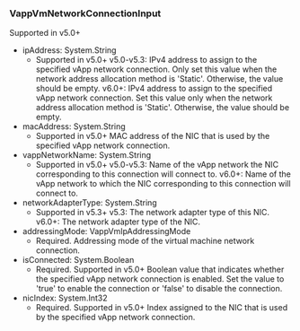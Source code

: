 ### VappVmNetworkConnectionInput
Supported in v5.0+

- ipAddress: System.String
  - Supported in v5.0+
      v5.0-v5.3: IPv4 address to assign to the specified vApp network connection. Only set this value when the network address allocation method is 'Static'. Otherwise, the value should be empty.
      v6.0+: IPv4 address to assign to the specified vApp network connection. Set this value only when the network address allocation method is 'Static'. Otherwise, the value should be empty.
- macAddress: System.String
  - Supported in v5.0+
      MAC address of the NIC that is used by the specified vApp network connection.
- vappNetworkName: System.String
  - Supported in v5.0+
      v5.0-v5.3: Name of the vApp network the NIC corresponding to this connection will connect to.
      v6.0+: Name of the vApp network to which the NIC corresponding to this connection will connect to.
- networkAdapterType: System.String
  - Supported in v5.3+
      v5.3: The network adapter type of this NIC.
      v6.0+: The network adapter type of the NIC.
- addressingMode: VappVmIpAddressingMode
  - Required. Addressing mode of the virtual machine network connection.
- isConnected: System.Boolean
  - Required. Supported in v5.0+
      Boolean value that indicates whether the specified vApp network connection is enabled. Set the value to 'true' to enable the connection or 'false' to disable the connection.
- nicIndex: System.Int32
  - Required. Supported in v5.0+
      Index assigned to the NIC that is used by the specified vApp network connection.
